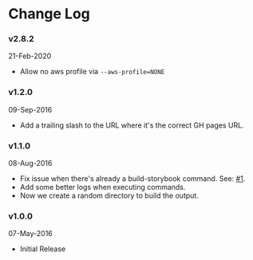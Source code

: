 # Change Log

### v2.8.2

21-Feb-2020

- Allow no aws profile via `--aws-profile=NONE`

### v1.2.0

09-Sep-2016

- Add a trailing slash to the URL where it's the correct GH pages URL.

### v1.1.0

08-Aug-2016

- Fix issue when there's already a build-storybook command. See: [#1](https://github.com/kadirahq/storybook-deployer/issues/1).
- Add some better logs when executing commands.
- Now we create a random directory to build the output.

### v1.0.0

07-May-2016

- Initial Release
